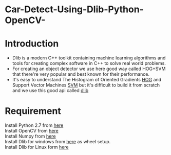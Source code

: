 # Car-Detect-Using-Dlib-Python-OpenCV-

# Introduction 
 * Dlib is a modern C++ toolkit containing machine learning algorithms and tools for creating complex software in C++ to solve real world problems. <br>
 * For creating an object detector we use here good way called HOG+SVM that there're very popular and best known for their  performance.
 * It's easy to understand The Histogram of Oriented Gradients [HOG](https://www.learnopencv.com/histogram-of-oriented-gradients/) and Support Vector Machines [SVM](https://docs.opencv.org/2.4/doc/tutorials/ml/introduction_to_svm/introduction_to_svm.html) but it's difficult to build it from scratch and we use this good api called [dlib](http://dlib.net/)
 
 # Requirement
   Install Python 2.7 from [here](https://www.python.org/download/releases/2.7/) <br>
   Install OpenCV from [here](http://opencvpython.blogspot.com/2012/05/install-opencv-in-windows-for-python.html) <br>
   Install Numpy from [here](https://pypi.org/project/numpy/) <br>
   Install Dlib for windows from [here](https://pypi.org/project/dlib/) as wheel setup. <br>
   Install Dlib for Linux form [here](https://www.pyimagesearch.com/2017/03/27/how-to-install-dlib/) <br>
   
